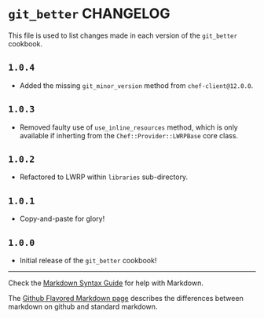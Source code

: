 # `git_better` CHANGELOG

This file is used to list changes made in each version of the `git_better` cookbook.


## `1.0.4`
- Added the missing `git_minor_version` method from `chef-client@12.0.0`.

## `1.0.3`
- Removed faulty use of `use_inline_resources` method, which is only available if inherting from the `Chef::Provider::LWRPBase` core class.

## `1.0.2`
- Refactored to LWRP within `libraries` sub-directory.

## `1.0.1`
- Copy-and-paste for glory!

## `1.0.0`
- Initial release of the `git_better` cookbook!

- - -
Check the [Markdown Syntax Guide](http://daringfireball.net/projects/markdown/syntax) for help with Markdown.

The [Github Flavored Markdown page](http://github.github.com/github-flavored-markdown/) describes the differences between markdown on github and standard markdown.
